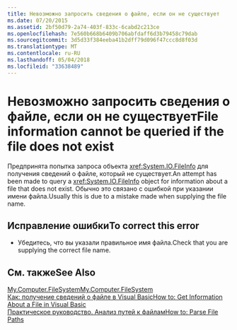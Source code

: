 ```yaml
---
title: Невозможно запросить сведения о файле, если он не существует
ms.date: 07/20/2015
ms.assetid: 2bf50d79-2a74-403f-833c-6cabd2c213ce
ms.openlocfilehash: 7e560b668b6409b706abfdaff6d3b79458c79dab
ms.sourcegitcommit: 3d5d33f384eeba41b2dff79d096f47ccc8d8f03d
ms.translationtype: MT
ms.contentlocale: ru-RU
ms.lasthandoff: 05/04/2018
ms.locfileid: "33638489"
---
```

# <a name="file-information-cannot-be-queried-if-the-file-does-not-exist"></a><span data-ttu-id="c8564-102">Невозможно запросить сведения о файле, если он не существует</span><span class="sxs-lookup"><span data-stu-id="c8564-102">File information cannot be queried if the file does not exist</span></span>
<span data-ttu-id="c8564-103">Предпринята попытка запроса объекта <xref:System.IO.FileInfo> для получения сведений о файле, который не существует.</span><span class="sxs-lookup"><span data-stu-id="c8564-103">An attempt has been made to query a <xref:System.IO.FileInfo> object for information about a file that does not exist.</span></span> <span data-ttu-id="c8564-104">Обычно это связано с ошибкой при указании имени файла.</span><span class="sxs-lookup"><span data-stu-id="c8564-104">Usually this is due to a mistake made when supplying the file name.</span></span>  
  
## <a name="to-correct-this-error"></a><span data-ttu-id="c8564-105">Исправление ошибки</span><span class="sxs-lookup"><span data-stu-id="c8564-105">To correct this error</span></span>  
  
-   <span data-ttu-id="c8564-106">Убедитесь, что вы указали правильное имя файла.</span><span class="sxs-lookup"><span data-stu-id="c8564-106">Check that you are supplying the correct file name.</span></span>  
  
## <a name="see-also"></a><span data-ttu-id="c8564-107">См. также</span><span class="sxs-lookup"><span data-stu-id="c8564-107">See Also</span></span>  
 [<span data-ttu-id="c8564-108">My.Computer.FileSystem</span><span class="sxs-lookup"><span data-stu-id="c8564-108">My.Computer.FileSystem</span></span>](xref:Microsoft.VisualBasic.FileIO.FileSystem)  
 [<span data-ttu-id="c8564-109">Как: получение сведений о файле в Visual Basic</span><span class="sxs-lookup"><span data-stu-id="c8564-109">How to: Get Information About a File in Visual Basic</span></span>](http://msdn.microsoft.com/library/ca0720ec-f40e-4c11-9748-0ce1685c78f0)  
 [<span data-ttu-id="c8564-110">Практическое руководство. Анализ путей к файлам</span><span class="sxs-lookup"><span data-stu-id="c8564-110">How to: Parse File Paths</span></span>](../../visual-basic/developing-apps/programming/drives-directories-files/how-to-parse-file-paths.md)

